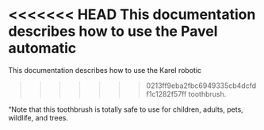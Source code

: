 <<<<<<< HEAD
This documentation describes how to use the Pavel automatic
=======
This documentation describes how to use the Karel robotic
>>>>>>> 0213ff9eba2fbc6949335cb4dcfdf1c1282f57ff
toothbrush.

“Note that this toothbrush is totally safe to use for children,
adults, pets, wildlife, and trees.